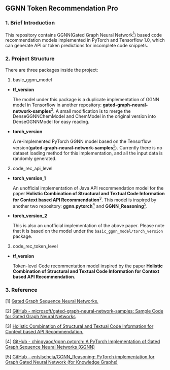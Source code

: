 ## GGNN Token Recommendation Pro

### 1. Brief Introduction
This repository contains GGNN(Gated Graph Neural Network[<sup>1</sup>](#refer-anchor1)) based code recommendation models implemented in PyTorch and Tensorflow 1.0, which can generate API or token predictions for incomplete code snippets.

### 2. Project Structure
There are three packages inside the project:

1. basic_ggnn_model 
- **tf_version**
      
  The model under this package is a duplicate implementation of GGNN model in Tensorflow in another repository: **gated-graph-neural-network-samples**[<sup>2</sup>](#refer-anchor2).
  A small modification is to merge the DenseGGNNChemModel and ChemModel in the original version into DenseGGNNModel for easy reading.
 
- **torch_version**

  A re-implemented PyTorch GGNN model based on the Tensorflow version(**gated-graph-neural-network-samples**[<sup>2</sup>](#refer-anchor2)).
  Currently there is no dataset loading method️ for this implementation, and all the input data is randomly generated.

2. code_rec_api_level
- **torch_version_1**
  
  An unofficial implementation of Java API recommendation model for the paper **Holistic Combination of Structural and Textual Code Information for Context based API Recommendation**[<sup>3</sup>](#refer-anchor3). This model is inspired by another two repository: **ggnn.pytorch**[<sup>4</sup>](#refer-anchor4) and **GGNN_Reasoning**[<sup>5</sup>](#refer-anchor5).
  
- **torch_version_2**
  
  This is also an unofficial implementation of the above paper. Please note that it is based on the model under the `basic_ggnn_model/torch_version` package.

3. code_rec_token_level
- **tf_version**

  Token-level Code recommentation model inspired by the paper **Holistic Combination of Structural and Textual Code Information for Context based API Recommendation**.
  




### 3. Reference

<div id="refer-anchor1"></div>

[1] [Gated Graph Sequence Neural Networks.](https://arxiv.org/abs/1511.05493)

<div id="refer-anchor2"></div>

[2] [GitHub - microsoft/gated-graph-neural-network-samples: Sample Code for Gated Graph Neural Networks](https://github.com/microsoft/gated-graph-neural-network-samples)

<div id="refer-anchor3"></div>

[3] [Holistic Combination of Structural and Textual Code Information for Context based API Recommendation.](https://arxiv.org/abs/2010.07514)

<div id="refer-anchor4"></div>

[4] [GitHub - chingyaoc/ggnn.pytorch: A PyTorch Implementation of Gated Graph Sequence Neural Networks (GGNN)](https://github.com/chingyaoc/ggnn.pytorch)

<div id="refer-anchor5"></div>

[5] [GitHub - entslscheia/GGNN_Reasoning: PyTorch implementation for Graph Gated Neural Network (for Knowledge Graphs)](https://github.com/entslscheia/GGNN_Reasoning)

   

    


